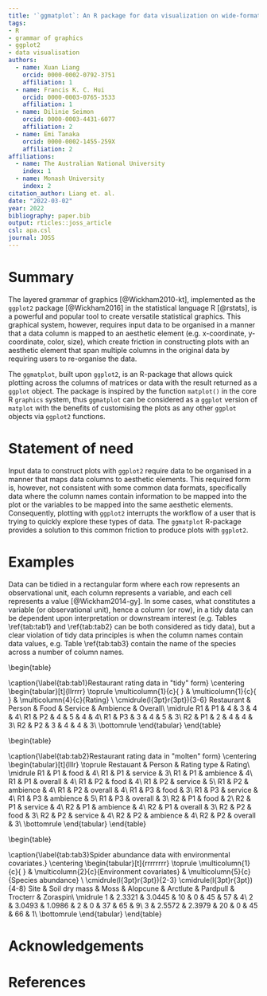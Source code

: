 ```yaml
---
title: '`ggmatplot`: An R package for data visualization on wide-format data'
tags:
- R
- grammar of graphics
- ggplot2
- data visualisation
authors:
  - name: Xuan Liang
    orcid: 0000-0002-0792-3751
    affiliation: 1
  - name: Francis K. C. Hui
    orcid: 0000-0003-0765-3533
    affiliation: 1
  - name: Dilinie Seimon
    orcid: 0000-0003-4431-6077
    affiliation: 2
  - name: Emi Tanaka
    orcid: 0000-0002-1455-259X
    affiliation: 2
affiliations:
  - name: The Australian National University
    index: 1
  - name: Monash University
    index: 2
citation_author: Liang et. al.
date: "2022-03-02"
year: 2022
bibliography: paper.bib
output: rticles::joss_article
csl: apa.csl
journal: JOSS
---
```







# Summary

The layered grammar of graphics [@Wickham2010-kt], implemented as the `ggplot2` package [@Wickham2016] in the statistical language R [@rstats], is a powerful and popular tool to create versatile statistical graphics. This graphical system, however, requires input data to be organised in a manner that a data column is mapped to an aesthetic element (e.g. x-coordinate, y-coordinate, color, size), which create friction in constructing plots with an aesthetic element that span multiple columns in the original data by requiring users to re-organise the data.  

The `ggmatplot`, built upon `ggplot2`, is an R-package that allows quick plotting across the columns of matrices or data with the result returned as a `ggplot` object. The package is inspired by the function `matplot()` in the core R `graphics` system, thus `ggmatplot` can be considered as a `ggplot` version of `matplot` with the benefits of customising the plots as any other `ggplot` objects via `ggplot2` functions.


# Statement of need

Input data to construct plots with `ggplot2` require data to be organised in a manner that maps data columns to aesthetic elements. This required form is, however, not consistent with some common data formats, specifically data where the column names contain information to be mapped into the plot or the variables to be mapped into the same aesthetic elements. Consequently, plotting with `ggplot2` interrupts the workflow of a user that is trying to quickly explore these types of data. The `ggmatplot` R-package provides a solution to this common friction to produce plots with `ggplot2`. 


# Examples


Data can be tidied in a rectangular form where each row represents an observational unit, each column represents a variable, and each cell represents a value [@Wickham2014-gy]. In some cases, what constitutes a variable (or observational unit), hence a column (or row), in a tidy data can be dependent upon interpretation or downstream interest (e.g. Tables \ref{tab:tab1} and \ref{tab:tab2} can be both considered as tidy data), but a clear violation of tidy data principles is when the column names contain data values, e.g. Table \ref{tab:tab3} contain the name of the species across a number of column names.


\begin{table}

\caption{\label{tab:tab1}Restaurant rating data in "tidy" form}
\centering
\begin{tabular}[t]{llrrrr}
\toprule
\multicolumn{1}{c}{ } & \multicolumn{1}{c}{ } & \multicolumn{4}{c}{Rating} \\
\cmidrule(l{3pt}r{3pt}){3-6}
Restaurant & Person & Food & Service & Ambience & Overall\\
\midrule
R1 & P1 & 4 & 3 & 4 & 4\\
R1 & P2 & 4 & 5 & 4 & 4\\
R1 & P3 & 3 & 4 & 5 & 3\\
R2 & P1 & 2 & 4 & 4 & 3\\
R2 & P2 & 3 & 4 & 4 & 3\\
\bottomrule
\end{tabular}
\end{table}

\begin{table}

\caption{\label{tab:tab2}Restaurant rating data in "molten" form}
\centering
\begin{tabular}[t]{lllr}
\toprule
Restauant & Person & Rating type & Rating\\
\midrule
R1 & P1 & food & 4\\
R1 & P1 & service & 3\\
R1 & P1 & ambience & 4\\
R1 & P1 & overall & 4\\
R1 & P2 & food & 4\\
R1 & P2 & service & 5\\
R1 & P2 & ambience & 4\\
R1 & P2 & overall & 4\\
R1 & P3 & food & 3\\
R1 & P3 & service & 4\\
R1 & P3 & ambience & 5\\
R1 & P3 & overall & 3\\
R2 & P1 & food & 2\\
R2 & P1 & service & 4\\
R2 & P1 & ambience & 4\\
R2 & P1 & overall & 3\\
R2 & P2 & food & 3\\
R2 & P2 & service & 4\\
R2 & P2 & ambience & 4\\
R2 & P2 & overall & 3\\
\bottomrule
\end{tabular}
\end{table}

\begin{table}

\caption{\label{tab:tab3}Spider abundance data with environmental covariates.}
\centering
\begin{tabular}[t]{rrrrrrrr}
\toprule
\multicolumn{1}{c}{ } & \multicolumn{2}{c}{Environment covariates} & \multicolumn{5}{c}{Species abundance} \\
\cmidrule(l{3pt}r{3pt}){2-3} \cmidrule(l{3pt}r{3pt}){4-8}
Site & Soil dry mass & Moss & Alopcune & Arctlute & Pardpull & Trocterr & Zoraspin\\
\midrule
1 & 2.3321 & 3.0445 & 10 & 0 & 45 & 57 & 4\\
2 & 3.0493 & 1.0986 & 2 & 0 & 37 & 65 & 9\\
3 & 2.5572 & 2.3979 & 20 & 0 & 45 & 66 & 1\\
\bottomrule
\end{tabular}
\end{table}


# Acknowledgements



# References

